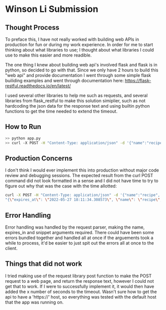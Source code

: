 # Winson Li Submission


## Thought Process
To preface this, I have not really worked with building web APIs in production for fun or during my work experience. In order for me to start thinking about what libraries to use; I thought about what libraries I could use to make this easier and more readible. 

The one thing I knew about building web api's involved flask and flask is in python, so decided to go with that. Since we only have 2 hours to build this "web api" and provide documentation I went through some simple flask builiding examples and went through documentation here: https://flask-restful.readthedocs.io/en/latest/

I used several other libraries to help me such as requests, and several libraries from flask_restful to make this solution simiplier, such as not hardcoding the json data for the response text and using builtin python functions to get the time needed to extend the timeout. 

## How to Run
```sh
>> python app.py
>> curl -X POST -H "Content-Type: application/json" -d '{"name":"recipe", "expires_in": 30, "snippet":"1 apple"}' http:{default host given}/snippets
```

## Production Concerns
I don't think I would ever implement this into production without major code review and debugging sessions. The expected result from the curl POST command did not look formatted in a sense and I did not have time to try to figure out why that was the case with the time allotted: 

```sh
curl -X POST -H "Content-Type: application/json" -d '{"name":"recipe", "expires_in": 30, "snippet":"1 apple"}' http://127.0.0.1:5000/snippets
"{\"expires_at\": \"2022-05-27 18:11:34.308573\", \"name\": \"recipe\", \"snippet\": \"1 apple\", \"url\": \"https://example.com/snippets\"}"
```

## Error Handling
Error handling was handled by the request parser, making the name, expires_in and snippet arguments required. There could have been some errors bundled together and handled all at once if the arguements took a while to process, it'd be easier to just spit out the errors all at once to the client.

## Things that did not work
I tried making use of the request library post function to make the POST request to a web page, and return the response text, however I could not get that to work. If I were to successfully implement it, it would then have added the x number of seconds to the timeout. Wasn't sure how to get the api to have a 'https://' host, so everything was tested with the default host that the app was running on.


